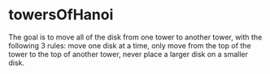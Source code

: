 # towersOfHanoi
The goal is to move all of the disk from one tower to another tower, with the following 3 rules: move one disk at a time, only move from the top of the tower to the top of another tower, never place a larger disk on a smaller disk.
